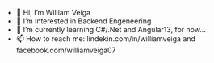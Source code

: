 - 👋 Hi, I’m William Veiga 
- 👀 I’m interested in Backend Engeneering
- 🌱 I’m currently learning C#/.Net and Angular13, for now...
- 📫 How to reach me:
lindekin.com/in/williamveiga and 
facebook.com/williamveiga07


